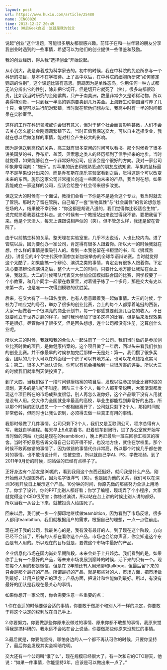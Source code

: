 ```yaml
---
layout: post
url: https://www.huxiu.com/article/25480
name: JING0826
time: 2013-12-27 20:49
title: 90后Geek自述：这就是我的创业
---
```

说起“创业”这个话题，可能很多朋友都很感兴趣。前阵子在和一些年轻的朋友分享我创业时遇到的一些事情，希望可以为他们的创业提供一些借鉴和鼓励。

我的创业经历，得从我“选择创业”开始说起。

从小到大，我是奔着成为科学家去的。初中的时候，我在中科院的免疫所参与一个科研的项目，基本不在学校待。上了高中以后，在中科院的细胞所研究“如何鉴定鹦鹉的性别”，这个课题比较有意思。鹦鹉因为是单性态鸟，你用任何一种方式都无法分辨出它的性别，除非把它切开，但是切开它就死了（笑）。很多鸟都很珍贵，比如我当时研究的金刚鹦鹉，只产于南美洲，数量非常少又是珍稀动物，所以卖得特别贵，一只到我一半高的鹦鹉要卖到几万美金。上海野生动物园当时养了几十只，希望可以进行配对繁殖，当时就在帮他们想办法，我高中时有一半的时间都呆在实验室里。

这样的工作在科研领域或许会很有意义，但对于整个社会而言影响甚微，人们不会去关心怎么能让金刚鹦鹉繁殖下去。当时正值我保送交大，可以自主选择专业，我就在想以后做怎样的事情，能对社会产生较大的影响。

因为是保送到高校的关系，高三就有很多空闲的时间可以看书。那个时候看了很多讲美国梦的书，乔布斯、盖茨、贝索思之类人的经历都到了信手捏来的地步。当时就觉得，如果能够创立一个非常好的公司，应该会是个很好的方向。我对一家公司印象非常深刻：“施乐”。对苹果的历史稍微熟悉点的朋友应该知道，苹果的鼠标最早不是苹果设计出来的，而是乔布斯在施乐实验室看到之后，觉得这是个可以改变未来的东西。施乐这家公司非常擅长创造一些面向未来的产品，我当时在想，如果我能成立一家这样的公司，应该会给整个社会带来很多改变。

保送交大的时候有一个面试，教授们会看一下你是不是适合这个专业，我当时就去了管院。那时为了留在管院，自己编了一套“生物属性”与“社会属性”的言论想忽悠在场的人，结果被不幸识破：“你这都是胡说八道的，我们觉得你比较适合生物”，说完就拎着我要往生科走。这个时候有一个教授站出来说觉得我不错，要把我留下来。他是个天津人，每天上课跟说相声似的（笑）。但不管怎么样，我还是留在管院了。

由于以前搞生科的关系，整天埋在实验室里，几乎不太说话，人也比较内向。进了管院以后，因为要创办一家公司，肯定得有很多人跟着你。所以大一的时候我就在想，什么样的事情是很吸引人的。看到一本我爸留在书柜里的书，叫《狮城舌战》，讲复旦的4个学生代表中国参加新加坡举办的全球华语辩论赛。当时就觉得这个太酷了，如果能搞一个辩论、演讲之类的事情，肯定会有很多人跟着你。下定决心要搞辩论练演讲之后，整个大一大二的时间，只要什么地方能让我站在台上讲，我就去。大二的时候带队代表交大参加全国模拟联合国的比赛，问学校要了一个小教室，和几个同学一起蒙在教室里，对着镜子练了一个多月，那是交大有史以来第一次，也是唯一一次得到模联的优胜奖。

后来，在交大有了一些知名度后，也有人愿意跟着我一起做事情。大三的时候，学校为了响应党的号召，举办了很多的创业比赛，台上的每个人都穿着笔挺的西装，大家一起做着一个很漂亮的商业计划书，每一个都感觉要创造几百亿的收入，不日就要屹立于世界之巅的样子。当时我也参加了很多这样的比赛，但是后来发现效果不是很好。尽管你得了很多奖，但是回头想想，连个公司都没有注册，这算创什么业呢。

所以大三的时候，我就和我的合伙人一起注册了一个公司。我们当时做的是参加创业比赛时做的项目，是做健康档案的。这个项目做了一年后，回过头来看我们参加的创业比赛。并不像最早的时候参加完后那样一无是处：第一，我们攒了很多奖金，团队的几个人可以在外面租一个房子可以有地方呆，也可以花点钱招点实习生；第二，很多人开始认识你，你可以有机会接触到一些很厉害的评委。所以大三的时候我们就拿到天使投资了。

到了大四，当我们做了一段时间健康档案的项目后，发现以往参加创业比赛时做的规划，更多的是叫好不叫座。团队三十多个人，每个人都非常聪明，大家渐渐都发现这个项目所在的市场成熟度很低，别人再怎么说你好，这个产品眼下没有人用就是没有人用。交大作为全国就业率最高的高校，毕业生都能找到非常好的出路，所以那个时候的团队成员一个一个都相继离开了，公司就只剩下2个人，那段时间就非常低谷，但同时也让我认识到，必须得去做一些真正有用的事情。

我那时候做了几件事情。公司只剩下2个人，我们又是互联网公司，程序总得有人写，我就自学编程。每天早上5点拿着书，赶着班车到闵行，进了办公室就开始写当时做的网站（也就是现在的teambition），晚上再赶最后一班车回徐汇校区的宿舍。当时不好意思告诉父母自己公司开得不好，也没地方住，就住在学校里。那个时候不敢再做错的事情了，因为做错的事情代价非常高，所以那个时候几乎都在做对的事情。也不敢请设计师， 怕被忽悠，所以就自己学AI、PS，学做视频。到了2011年9月份的时候，网站做的已经有点样子了。

正好身边有个朋友是36氪的，看到我用这个东西还挺好，就问我是什么产品，刚开始他以为是国外的，因为名字很洋气（笑）。也是因为他的关系，我们可以在深圳36氪开放日上展示这个产品。10分钟的时间，你原先做的那些努力全派上用场了。你学了设计，你的PPT比别人都好看；你学了编程，现场弄了个小程序，大家就觉得这个CEO很厉害；你练过演讲，所以站在台上讲的时候比别人讲的都好。所以当我一从台上下来，就被投资人给围死了。

回来以后，我们就一步一个脚印地继续做teambition，因为看到了市场反馈，很多人都用teambition，我们就根据用户的需求，根据自己的理想，一点一点往前走。

现在对于我的公司，我最关心的是，我有没有最好的人。到了现在这个阶段，方向已经不会错了，所有的人都在看你这个产品，市场也会给你声音，你会知道这个东西是有人用的。所以现在的目标就是，要做这个市场中最好的产品。

企业信息化市场在国内尚处早期阶段，未来会处于上升趋势。我们看到的是，如果你手上有一个最好的产品，等未来市场发展到巅峰的时候，活下来的只有一个。现在每个人用的都是微信，但是在 2年前还有人用米聊和talkbox，但最后留下来的只会是那个最好的产品。所谓最好的产品，就是那些对的人，市场方面，把市场做到最好，让用户接受它的理念；产品方面，把设计和性能做到最好。所以，有没有最好的团队是我现在最关心的事情。

如果你想开一家公司，你会需要注意一些重要的点：

1.你在合适的时候要做合适的事情，你要敢于做那个和别人不一样的决定，你要敢于将这个决定的权利放在自己手上。

2.你要努力。你要做那些你原来没做过的事情、原来你都不敢想的事情。我原来觉得我是搞科研的，我永远不会站在台上说话，你要做那些你原来没想过的事情。

3.最后就是，你要能坚持。哪怕身边的人一个都不再认可你的时候，只要你坚持了，最后你会发现其实会柳暗花明。

交大还有一个公司叫“饿了么”，现在规模已经很大了。有一次和它的CTO聊天，他说：“如果一件事情，你能坚持3年，应该是可以做出来一点了。”

